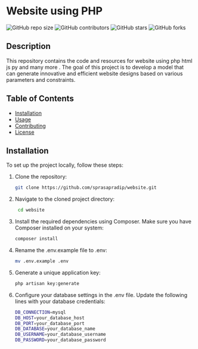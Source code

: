 # Website using PHP


![GitHub repo size](https://img.shields.io/github/repo-size/sprasapradip/website)
![GitHub contributors](https://img.shields.io/github/contributors/sprasapradip/website)
![GitHub stars](https://img.shields.io/github/stars/sprasapradip/website?style=social)
![GitHub forks](https://img.shields.io/github/forks/sprasapradip/website?style=social)

## Description
This repository contains the code and resources for website using php html js py and many more . The goal of this project is to develop a model that can generate innovative and efficient website designs based on various parameters and constraints.

## Table of Contents
- [Installation](#installation)
- [Usage](#usage)
- [Contributing](#contributing)
- [License](#license)

## Installation
To set up the project locally, follow these steps:

1. Clone the repository:
   ```bash
   git clone https://github.com/sprasapradip/website.git
2. Navigate to the cloned project directory:
    ```bash
     cd website
3. Install the required dependencies using Composer. Make sure you have Composer installed on your system:
   ```bash
   composer install

4. Rename the .env.example file to .env:
   ```bash
   mv .env.example .env
5. Generate a unique application key:
   ```bash
   php artisan key:generate

6. Configure your database settings in the .env file. Update the following lines with your database credentials:
   ```bash
   DB_CONNECTION=mysql
   DB_HOST=your_database_host
   DB_PORT=your_database_port
   DB_DATABASE=your_database_name
   DB_USERNAME=your_database_username
   DB_PASSWORD=your_database_password
